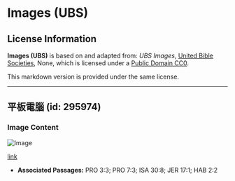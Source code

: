 # Images (UBS)

## License Information

**Images (UBS)** is based on and adapted from: _UBS Images_, [United Bible Societies](https://unitedbiblesocieties.org/), None, which is licensed under a [Public Domain CC0](https://creativecommons.org/public-domain/cc0/).

This markdown version is provided under the same license.



--------------------------------

## 平板電腦 (id: 295974)

### Image Content

![Image](https://cdn.aquifer.bible/aquifer-content/resources/Media/WEB-0355_tablet.jpg)

[link](https://cdn.aquifer.bible/aquifer-content/resources/Media/WEB-0355_tablet.jpg)

* **Associated Passages:** PRO 3:3; PRO 7:3; ISA 30:8; JER 17:1; HAB 2:2

